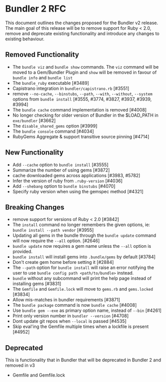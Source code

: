 # Bundler 2 RFC

This document outlines the changes proposed for the Bundler v2 release. The main goal of this release will be to remove
support for Ruby < 2.0, remove and deprecate existing functionality and introduce any changes to existing behaviour.

## Removed Functionality
* The `bundle viz` and `bundle show` commands. The `viz` command will be moved to a Gem/Bundler Plugin and `show` will be removed in favour of `bundle info` and `bundle list`
* The `bundle_ruby` executable [#3489]
* Capistrano integration in `bundler/capistrano.rb` [#3551]
* remove `--no-cache`, `--binstubs`, `--path`, `--with`, `--without`, `--system` options from `bundle install` [#3555, #3774, #3827, #3937, #3939, #3994]
* The `bundle cache` command implementation is removed [#4008]
* No longer checking for older version of Bundler in the $LOAD_PATH in `exe/bundler` [#3662]
* The `disable_shared_gems` option [#3999]
* The `bundle console` command [#4034]
* RubyGems Aggregate & support transitive source pinning [#4714]

## New Functionality
* Add `--cache` option to `bundle install` [#3555]
* Summarize the number of using gems [#3872]
* cache downloaded gems across applications [#3983, #5782]
* Infer the version of ruby from `.ruby-version` [#4036]
* Add `--shebang` option to `bundle binstubs` [#4070]
* Specify ruby version when using the gemspec method [#4321]

## Breaking Changes
* remove support for versions of Ruby < 2.0 [#3842]
* The `install` command no longer remembers the given options, ie: `bundle install --path vendor` [#3955]
* Updating all gems in the bundle through the `bundle update` command will now require the `--all` option. [#2646]
* `bundle update` now requires a gem name unless the `--all` option is provided.
* `bundle install` will install gems into `.bundle/gems` by default [#3784]
* Don't create gem home before setting it [#2884]
* The `--path` option for `bundle install` will raise an error notifying the user to use `bundle config path <path/to/bundle>` instead.
* `bundle` without any subcommand will print the help page instead of installing gems [#3831]
* The `Gemfile` and `Gemfile.lock` will move to `gems.rb` and `gems.locked` [#3834]
* Allow mis-matches in bundler requirements [#3871]
* The `bundle package` command is now `bundle cache` [#4008]
* Use `bundle gem --exe` as primary option name, instead of `--bin` [#4261]
* Print only version number in `bundler --version` [#4708]
* Dont update git repos when `--local` is passed [#4535]
* Skip eval'ing the Gemfile multiple times when a lockfile is present [#4952]

## Deprecated
This is functionality that in Bundler that will be deprecated in Bundler 2 and removed in v3
* Gemfile and Gemfile.lock
